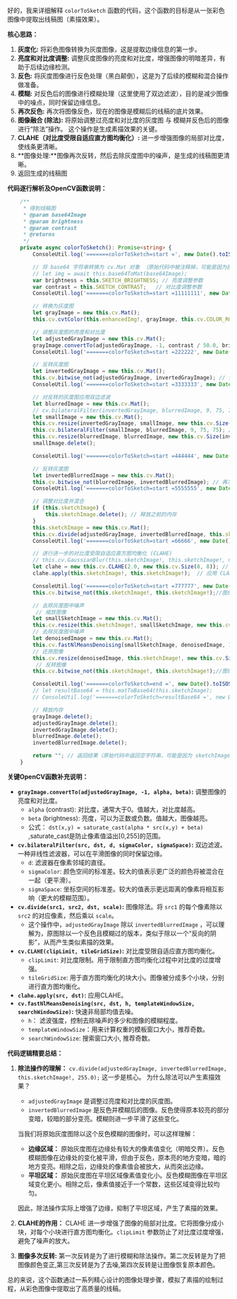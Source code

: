好的，我来详细解释 `colorToSketch` 函数的代码，这个函数的目标是从一张彩色图像中提取出线稿图（素描效果）。

**核心思路：**

1.  **灰度化:** 将彩色图像转换为灰度图像，这是提取边缘信息的第一步。
2.  **亮度和对比度调整:** 调整灰度图像的亮度和对比度，增强图像的明暗差异，有助于后续边缘检测。
3.  **反色:** 将灰度图像进行反色处理（黑白颠倒），这是为了后续的模糊和混合操作做准备。
4.  **模糊:** 对反色后的图像进行模糊处理（这里使用了双边滤波），目的是减少图像中的噪点，同时保留边缘信息。
5.  **再次反色:** 再次将图像反色，现在的图像是模糊后的线稿的底片效果。
6.  **图像融合 (除法):** 将原始调整过亮度和对比度的灰度图 与 模糊并反色后的图像 进行“除法”操作。 这个操作是生成素描效果的关键。
7.  **CLAHE（对比度受限自适应直方图均衡化）:** 进一步增强图像的局部对比度，使线条更清晰。
8.  **图像处理:**图像再次反转，然后去除灰度图中的噪声，是生成的线稿图更清晰。
9. 返回生成的线稿图

**代码逐行解析及OpenCV函数说明：**

```typescript
    /**
     * 得到线稿图
     * @param base64Image 
     * @param brightness 
     * @param contrast 
     * @returns 
     */
    private async colorToSketch(): Promise<string> {
        ConsoleUtil.log('=======colorToSketch=start =', new Date().toISOString())

        // 将 base64 字符串转换为 cv.Mat 对象 （原始代码中被注释掉，可能是因为图像已经在之前的步骤中被转换了）
        // let img = await this.base64ToMat(base64Image);
        var brightness = this.SKETCH_BRIGHTNESS; // 亮度调整参数
        var contrast = this.SKETCH_CONTRAST;   // 对比度调整参数
        ConsoleUtil.log('=======colorToSketch=start =11111111', new Date().toISOString())

        // 转换为灰度图
        let grayImage = new this.cv.Mat();
        this.cv.cvtColor(this.enhancedImg!, grayImage, this.cv.COLOR_RGB2GRAY); // 使用 cv.COLOR_RGB2GRAY 将彩色图像转换为灰度图像

        // 调整灰度图的亮度和对比度
        let adjustedGrayImage = new this.cv.Mat();
        grayImage.convertTo(adjustedGrayImage, -1, contrast / 50.0, brightness); // 调整亮度和对比度。  contrast/50.0 作为 alpha 值（对比度），brightness 作为 beta 值（亮度）
        ConsoleUtil.log('=======colorToSketch=start =222222', new Date().toISOString())

        // 反转灰度图
        let invertedGrayImage = new this.cv.Mat();
        this.cv.bitwise_not(adjustedGrayImage, invertedGrayImage); // 使用 bitwise_not 进行反色
        ConsoleUtil.log('=======colorToSketch=start =3333333', new Date().toISOString())

        // 对反转的灰度图应用双边滤波
        let blurredImage = new this.cv.Mat();
        // cv.bilateralFilter(invertedGrayImage, blurredImage, 9, 75, 75); //原始双边滤波被注释掉，可能因为性能的原因。
        let smallImage = new this.cv.Mat();
        this.cv.resize(invertedGrayImage, smallImage, new this.cv.Size(invertedGrayImage.cols / 2, invertedGrayImage.rows / 2));//图像缩小一半，提高处理速度
        this.cv.bilateralFilter(smallImage, blurredImage, 9, 75, 75); // 双边滤波：在平滑图像的同时保留边缘。9是滤波器大小, 75, 75 分别是颜色空间和坐标空间的标准差。
        this.cv.resize(blurredImage, blurredImage, new this.cv.Size(invertedGrayImage.cols, invertedGrayImage.rows));//还原图像
        smallImage.delete();

        ConsoleUtil.log('=======colorToSketch=start =444444', new Date().toISOString())

        // 反转灰度图
        let invertedBlurredImage = new this.cv.Mat();
        this.cv.bitwise_not(blurredImage, invertedBlurredImage); // 再次反色
        ConsoleUtil.log('=======colorToSketch=start =5555555', new Date().toISOString())

        // 调整对比度并混合
        if (this.sketchImage) {
            this.sketchImage.delete(); // 释放之前的内存
        }
        this.sketchImage = new this.cv.Mat();
        this.cv.divide(adjustedGrayImage, invertedBlurredImage, this.sketchImage!, 255.0); // 图像除法：这是生成素描效果的关键步骤。255.0 是缩放因子。
        ConsoleUtil.log('=======colorToSketch=start =66666', new Date().toISOString())

        // 进行进一步的对比度受限自适应直方图均衡化 (CLAHE)
        // this.cv.GaussianBlur(this.sketchImage!, this.sketchImage!, new this.cv.Size(7, 7), 0); //原始高斯模糊被注释掉
        let clahe = new this.cv.CLAHE(2.0, new this.cv.Size(8, 8)); // 创建 CLAHE 对象。2.0 是 clipLimit（对比度限制），(8, 8) 是 tileGridSize（用于直方图均衡化的块大小）。
        clahe.apply(this.sketchImage!, this.sketchImage!);  // 应用 CLAHE

        ConsoleUtil.log('=======colorToSketch=start =777777', new Date().toISOString())
        this.cv.bitwise_not(this.sketchImage!, this.sketchImage!);//图像再次反转

        // 去除灰度图中噪声
         // 缩放图像
        let smallSketchImage = new this.cv.Mat();
        this.cv.resize(this.sketchImage!, smallSketchImage, new this.cv.Size(this.sketchImage!.cols / 2, this.sketchImage!.rows / 2));
        // 去除灰度图中噪声
        let denoisedImage = new this.cv.Mat();
        this.cv.fastNlMeansDenoising(smallSketchImage, denoisedImage, 10, 3, 15);//快速非局部均值去噪。10 是滤波强度, 3 是模板大小, 15 搜索窗口大小。
        // 还原图像
        this.cv.resize(denoisedImage, this.sketchImage!, new this.cv.Size(this.sketchImage!.cols, this.sketchImage!.rows));
         // 反转图像
        this.cv.bitwise_not(this.sketchImage!, this.sketchImage!);//图像再次反转

        ConsoleUtil.log('=======colorToSketch=end =', new Date().toISOString())
        // let resultBase64 = this.matToBase64(this.sketchImage);
        // ConsoleUtil.log('=======colorToSketch=resultBase64 =', new Date().toISOString(), resultBase64)

        // 释放内存
        grayImage.delete();
        adjustedGrayImage.delete();
        invertedGrayImage.delete();
        blurredImage.delete();
        invertedBlurredImage.delete();

        return ""; // 返回结果（原始代码中返回空字符串，可能是因为 sketchImage 已经在类的成员变量中了）
    }
```

**关键OpenCV函数补充说明：**

*   **`grayImage.convertTo(adjustedGrayImage, -1, alpha, beta)`:** 调整图像的亮度和对比度。
    *   `alpha` (contrast): 对比度，通常大于0。值越大，对比度越高。
    *   `beta` (brightness): 亮度，可以为正数或负数。值越大，图像越亮。
    * 公式： `dst(x,y) = saturate_cast(alpha * src(x,y) + beta)` ,saturate_cast是防止像素值溢出[0,255]的范围。
*   **`cv.bilateralFilter(src, dst, d, sigmaColor, sigmaSpace)`:**  双边滤波。一种非线性滤波器，可以在平滑图像的同时保留边缘。
    *   `d`:  滤波器在像素邻域的直径。
    *   `sigmaColor`:  颜色空间的标准差。较大的值表示更广泛的颜色将被混合在一起（更平滑）。
    *   `sigmaSpace`:  坐标空间的标准差。较大的值表示更远距离的像素将相互影响（更大的模糊范围）。
*   **`cv.divide(src1, src2, dst, scale)`:**  图像除法。将 `src1` 的每个像素除以 `src2` 的对应像素，然后乘以 `scale`。
    *  这个操作中，`adjustedGrayImage` 除以 `invertedBlurredImage` ，可以理解为，原图除以一个反色且模糊过的版本，类似于除以一个“反向的阴影”，从而产生类似素描的效果。
*   **`cv.CLAHE(clipLimit, tileGridSize)`:**  对比度受限自适应直方图均衡化。
    *   `clipLimit`:  对比度限制。用于限制直方图均衡化过程中对比度的过度增强。
    *   `tileGridSize`:  用于直方图均衡化的块大小。图像被分成多个小块，分别进行直方图均衡化。
*   **`clahe.apply(src, dst)`:** 应用CLAHE。
*    **`cv.fastNlMeansDenoising(src, dst, h, templateWindowSize, searchWindowSize)`:** 快速非局部均值去噪。
        * `h`： 滤波强度，控制去除噪声的多少和图像的模糊程度。
        * `templateWindowSize`：用来计算权重的模板窗口大小，推荐奇数。
        * `searchWindowSize`: 搜索窗口大小, 推荐奇数。

**代码逻辑精要总结：**

1.  **除法操作的理解：** `cv.divide(adjustedGrayImage, invertedBlurredImage, this.sketchImage!, 255.0);` 这一步是核心。 为什么除法可以产生素描效果？

    *   `adjustedGrayImage` 是调整过亮度和对比度的灰度图。
    *   `invertedBlurredImage` 是反色并模糊后的图像。反色使得原本较亮的部分变暗，较暗的部分变亮。模糊则进一步平滑了这些变化。

    当我们将原始灰度图除以这个反色模糊的图像时，可以这样理解：

    *   **边缘区域：** 原始灰度图在边缘处有较大的像素值变化（明暗交界）。反色模糊图像在边缘处的变化被平滑，但由于反色，原本亮的地方变暗，暗的地方变亮。相除之后，边缘处的像素值会被放大，从而突出边缘。
    *   **平坦区域：** 原始灰度图在平坦区域像素值变化小。反色模糊图像在平坦区域变化更小。相除之后，像素值接近于一个常数，这些区域变得比较均匀。

    因此，除法操作实际上增强了边缘，抑制了平坦区域，产生了素描的效果。

2.  **CLAHE的作用：** CLAHE 进一步增强了图像的局部对比度。它将图像分成小块，对每个小块进行直方图均衡化。`clipLimit` 参数防止了对比度过度增强，避免了噪声的放大。

3. **图像多次反转:** 第一次反转是为了进行模糊和除法操作。第二次反转是为了把图像颜色变正,第三次反转是为了去噪,第四次反转是让图像恢复原本颜色。

总的来说，这个函数通过一系列精心设计的图像处理步骤，模拟了素描的绘制过程，从彩色图像中提取出了高质量的线稿。
